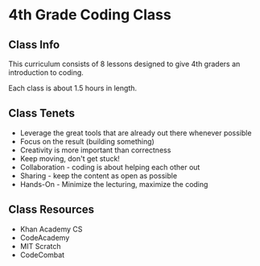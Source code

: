 # 4th Grade Coding Class

## Class Info
This curriculum consists of 8 lessons designed to give 4th graders an introduction to coding.

Each class is about 1.5 hours in length.

## Class Tenets
* Leverage the great tools that are already out there whenever possible
* Focus on the result (building something)
* Creativity is more important than correctness
* Keep moving, don't get stuck!
* Collaboration - coding is about helping each other out
* Sharing - keep the content as open as possible
* Hands-On - Minimize the lecturing, maximize the coding

## Class Resources
* Khan Academy CS
* CodeAcademy
* MIT Scratch
* CodeCombat

